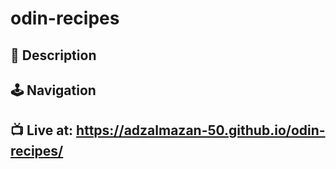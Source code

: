 # odin-recipes

## 📃 Description
### 
### 

## 🕹️ Navigation
### 

## 📺 Live at: https://adzalmazan-50.github.io/odin-recipes/
